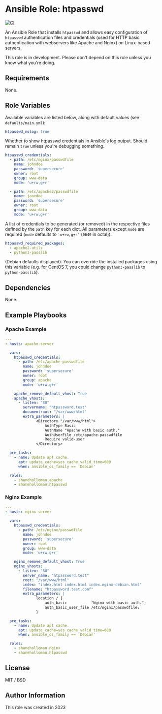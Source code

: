 # Ansible Role: htpasswd

[![CI](https://github.com/shaneholloman/ansible-role-htpasswd/actions/workflows/ci.yml/badge.svg)](https://github.com/shaneholloman/ansible-role-htpasswd/actions/workflows/ci.yml)

An Ansible Role that installs `htpasswd` and allows easy configuration of `htpasswd` authentication files and credentials (used for HTTP basic authentication with webservers like Apache and Nginx) on Linux-based servers.

This role is in development. Please don't depend on this role unless you know what you're doing.

## Requirements

None.

## Role Variables

Available variables are listed below, along with default values (see `defaults/main.yml`):

```yaml
htpasswd_nolog: true
```

Whether to show htpasswd credentials in Ansible's log output. Should remain `true` unless you're debugging something.

```yaml
htpasswd_credentials:
  - path: /etc/nginx/passwdfile
    name: johndoe
    password: 'supersecure'
    owner: root
    group: www-data
    mode: 'u+rw,g+r'

  - path: /etc/apache2/passwdfile
    name: janedoe
    password: 'supersecure'
    owner: root
    group: www-data
    mode: 'u+rw,g+r'
```

A list of credentials to be generated (or removed) in the respective files defined by the `path` key for each dict. All parameters except `mode` are required (`mode` defaults to `'u+rw,g+r'` (`0640` in octal)).

```yaml
htpasswd_required_packages:
  - apache2-utils
  - python3-passlib
```

(Debian defaults displayed). You can override the installed packages using this variable (e.g. for CentOS 7, you could change `python3-passlib` to `python-passlib`).

## Dependencies

None.

## Example Playbooks

### Apache Example

```yaml
---
- hosts: apache-server

  vars:
    htpasswd_credentials:
      - path: /etc/apache-passwdfile
        name: johndoe
        password: 'supersecure'
        owner: root
        group: apache
        mode: 'u+rw,g+r'

    apache_remove_default_vhost: True
    apache_vhosts:
      - listen: "80"
        servername: "htpassword.test"
        documentroot: "/var/www/html"
        extra_parameters: |
              <Directory "/var/www/html">
                  AuthType Basic
                  AuthName "Apache with basic auth."
                  AuthUserFile /etc/apache-passwdfile
                  Require valid-user
              </Directory>

  pre_tasks:
    - name: Update apt cache.
      apt: update_cache=yes cache_valid_time=600
      when: ansible_os_family == 'Debian'

  roles:
    - shaneholloman.apache
    - shaneholloman.htpasswd
```

### Nginx Example

```yaml
---
- hosts: nginx-server

  vars:
    htpasswd_credentials:
      - path: /etc/nginx/passwdfile
        name: johndoe
        password: 'supersecure'
        owner: root
        group: www-data
        mode: 'u+rw,g+r'

    nginx_remove_default_vhost: True
    nginx_vhosts:
      - listen: "80"
        server_name: "htpassword.test"
        root: "/var/www/html"
        index: "index.html index.html index.nginx-debian.html"
        filename: "htpassword.test.conf"
        extra_parameters: |
              location / {
                  auth_basic           "Nginx with basic auth.";
                  auth_basic_user_file /etc/nginx/passwdfile;
              }

  pre_tasks:
    - name: Update apt cache.
      apt: update_cache=yes cache_valid_time=600
      when: ansible_os_family == 'Debian'

  roles:
    - shaneholloman.nginx
    - shaneholloman.htpasswd
```

## License

MIT / BSD

## Author Information

This role was created in 2023
